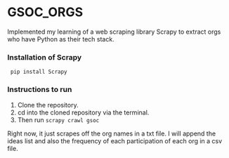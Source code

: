 # GSOC_ORGS

Implemented my learning of a web scraping library Scrapy to extract orgs who have Python as their tech stack.

### Installation of Scrapy

``` pip install Scrapy```

### Instructions to run

1. Clone the repository.
2. cd into the cloned repository via the terminal.
3. Then run ```scrapy crawl gsoc```

Right now, it just scrapes off the org names in a txt file. I will append the ideas list and also the frequency of each participation of each org in a csv file.
